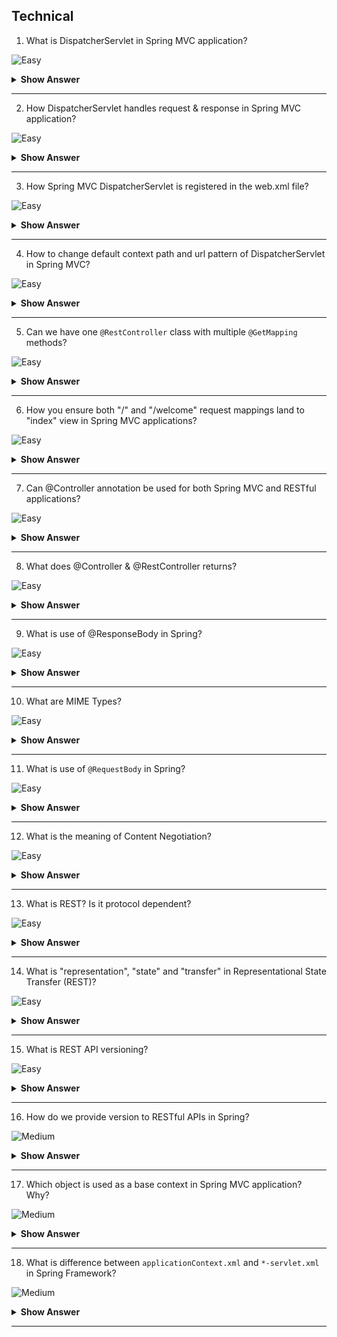 ## Technical

1. What is DispatcherServlet in Spring MVC application?

![Easy](https://github.com/revaturelabs/interviewquestions/blob/dev/ComplexityTags/simple%20(2).svg)

<details> <summary> <b> Show Answer </b> </summary>

<blockquote> 
    
- In the case of Spring MVC, DispatcherServlet is the front controller. 
- DispatcherServlet acts as an entry and exit point for any request received from client. 
</blockquote> 

</details>

---

2. How DispatcherServlet handles request & response in Spring MVC application?

![Easy](https://github.com/revaturelabs/interviewquestions/blob/dev/ComplexityTags/simple%20(2).svg)

<details> <summary> <b> Show Answer </b> </summary>

<blockquote> 
    
- Whenever a request comes it first goes to the DispatcherServlet where it then tries to identify its handler method (the methods defined in the specific controller to handle the requests) using  Handler mapping.
- Once the handler mapping returns the controller the DispatcherServlet knows the controller which can handle the request and goes there for further request processing.
- Once the controller returns view the DispatcherServlet goes to the view resolver to identify where the view is located.
- DispatcherServlet then grabs the view and returns it back as final response.
</blockquote> 

</details>

---

3. How Spring MVC DispatcherServlet is registered in the web.xml file?

![Easy](https://github.com/revaturelabs/interviewquestions/blob/dev/ComplexityTags/simple%20(2).svg)

<details> <summary> <b> Show Answer </b> </summary>

<blockquote> 
    
- Since DispatcherServlet is one type of Servlet the web.xml file configuration is same as normal servlet.
- Additionally, as DispatcherServlet is our front controller we need to ensure that all the incoming requests should be routed to it using "/" url pattern.
```xml
<servlet>
    <servlet-name>dispatcher</servlet-name>
    <servlet-class>
        org.springframework.web.servlet.DispatcherServlet
    </servlet-class>
</servlet>
<servlet-mapping>
    <servlet-name>dispatcher</servlet-name>
    <url-pattern>/</url-pattern>
</servlet-mapping>
```
- If we are using `spring-boot-starter-web` starter, DispatcherServlet is auto configured to the URL pattern "/". So, we don't need to do any additional configuration in the web.xml file. 
</blockquote> 

</details>

---
4. How to change default context path and url pattern of DispatcherServlet in Spring MVC?

![Easy](https://github.com/revaturelabs/interviewquestions/blob/dev/ComplexityTags/simple%20(2).svg)

<details> <summary> <b> Show Answer </b> </summary>

<blockquote> 
    
- It's very simple, we need to change two properties inside application.properties file.
```
server.servlet.context-path=/admin
spring.mvc.servlet.path=/v2
```
- With above customizations, DispatcherServlet is configured to handle the URL pattern /v2 and the root contextPath will be /admin. 
- Thus, DispatcherServlet listens at http://localhost:8080/admin/v2/.
</blockquote> 

</details>

---

5. Can we have one `@RestController` class with multiple `@GetMapping` methods?

![Easy](https://github.com/revaturelabs/interviewquestions/blob/dev/ComplexityTags/simple%20(2).svg)

<details> <summary> <b> Show Answer </b> </summary>

<blockquote> 
    
- Yes, we can have one `@RestController` class with multiple `@GetMapping` methods.
- Defining not only Get but any HTTP method compliant mappings purely depend on the context of application and its use cases.
- Below three GetMappings can be defined inside one UserRestController.
```java
@RestController
public class UserRestController{
    @GetMapping(path="/users/")
    public ResponseEntity<UserInfoDTO> getUserByUsername(@RequestParam String username) {
    }
    // GET user details by username: <protocol>://<hostUrl>/users?username=<username>

    @GetMapping(path="/users")
    public ResponseEntity<List<UserInfoDTO>> getAllUsers() {
    }
    // GET all user details: <protocol>://<hostUrl>/users

    @GetMapping(path="/users/{id}")
    public ResponseEntity<UserInfoDTO> getUserById(@PathVariable Long id)
    // GET user details for specific userid: <protocol>://<hostUrl>/users/<userid>
}
```
</blockquote> 

</details>

---
6. How you ensure both "/" and "/welcome" request mappings land to "index" view in Spring MVC applications?

![Easy](https://github.com/revaturelabs/interviewquestions/blob/dev/ComplexityTags/simple%20(2).svg)

<details> <summary> <b> Show Answer </b> </summary>

<blockquote> 
    
- `@RequestMapping` annotation in Spring MVC has a String[] value parameter, so we can specify multiple values like below to return index view from controller class as below:
```java
@RequestMapping(value={"/", "welcome"})
public String homePage(){
  return "index";
}
```
</blockquote> 

</details>

---
7. Can @Controller annotation be used for both Spring MVC and RESTful applications?

![Easy](https://github.com/revaturelabs/interviewquestions/blob/dev/ComplexityTags/simple%20(2).svg)

<details> <summary> <b> Show Answer </b> </summary>

<blockquote> 
    
- Yes, @RestController is a convenience annotation that does nothing more than adding the @Controller and @ResponseBody annotations.
- Hence the following two controller definitions are same:

```java
@Controller
@ResponseBody
public class RestControllerA { 

}

@RestController
public class RestControllerB { 

} 
```
</blockquote> 

</details>

---
8. What does @Controller & @RestController returns?

![Easy](https://github.com/revaturelabs/interviewquestions/blob/dev/ComplexityTags/simple%20(2).svg)

<details> <summary> <b> Show Answer </b> </summary>

<blockquote> 
    
- @Controller return a view in Spring MVC application.
- @RestController returns an object as response instead of view.
</blockquote> 

</details>

---
9. What is use of @ResponseBody in Spring?

![Easy](https://github.com/revaturelabs/interviewquestions/blob/dev/ComplexityTags/simple%20(2).svg)

<details> <summary> <b> Show Answer </b> </summary>

<blockquote> 
    
- @ResponseBody is a Spring annotation which binds a method return value to the web response body. 
- It is not interpreted as a view name. 
- It uses `org.springframework.http.converter Interface HttpMessageConverter<T>` to convert the return value to HTTP response body, based on the content-type in the request HTTP header.
</blockquote> 

</details>

---
10. What are MIME Types?

![Easy](https://github.com/revaturelabs/interviewquestions/blob/dev/ComplexityTags/simple%20(2).svg)

<details> <summary> <b> Show Answer </b> </summary>

<blockquote> 
    
- MIME stands for Multi-purpose Internet Mail Extensions. 
- MIME types form a standard way of classifying file types on the Internet. 
- Internet programs such as Web servers and browsers all have a list of MIME types, so that they can transfer files of the same type in the same way, no matter what operating system they are working in.
- A MIME type has two parts: a `type` and a `subtype`. They are separated by a slash (`/`) i.e., `type/subtype`. 
- For example, the MIME type for Microsoft Word files is application and the subtype is msword. Together, the complete MIME type is application/msword.
- The entire list of MIME types is available under Internet Assigned Numbers Authority (IANA) website- https://www.iana.org/assignments/media-types/media-types.xhtml
- The MIME types & extensions can be found under-https://developer.mozilla.org/en-US/docs/Web/HTTP/Basics_of_HTTP/MIME_types/Common_types 
</blockquote> 

</details>

---
11. What is use of `@RequestBody` in Spring?

![Easy](https://github.com/revaturelabs/interviewquestions/blob/dev/ComplexityTags/simple%20(2).svg)

<details> <summary> <b> Show Answer </b> </summary>

<blockquote> 
    
- `@RequestBody` annotation binds request body to method parameters. 
- We use the `@RequestBody` annotation to have the request body read and deserialized into an Object through an `HttpMessageConverter`. 
- Additionally, automatic validations can be applied by annotating the argument with @Valid annotation.
</blockquote> 

</details>

---
12. What is the meaning of Content Negotiation?

![Easy](https://github.com/revaturelabs/interviewquestions/blob/dev/ComplexityTags/simple%20(2).svg)

<details> <summary> <b> Show Answer </b> </summary>

<blockquote> 
    
- Content negotiation is the process of selecting one of multiple possible representations to return to a client, based on client or server preferences.
- When a consumer sends a request, it can specify two HTTP Headers related to Content Negotiation `Accept` and `Content-Type`.
- `Content-Type` indicates the content type of the body of the request.
- `Accept` indicates the expected content type of the response.
</blockquote> 

</details>

---
13. What is REST? Is it protocol dependent?

![Easy](https://github.com/revaturelabs/interviewquestions/blob/dev/ComplexityTags/simple%20(2).svg)

<details> <summary> <b> Show Answer </b> </summary>

<blockquote> 
    
- REST is about resource state manipulation through their representations on the top of stateless communication between client and server. 
- It's a protocol independent architectural style but, in practice, it's commonly implemented on the top of the HTTP protocol.
</blockquote> 

</details>

---
14. What is "representation", "state" and "transfer" in Representational State Transfer (REST)?

![Easy](https://github.com/revaturelabs/interviewquestions/blob/dev/ComplexityTags/simple%20(2).svg)

<details> <summary> <b> Show Answer </b> </summary>

<blockquote> 

- To understand REST lets first understand-    
  - What is a `resource`- 
    - The key abstraction of information in REST is a resource. 
    - There is no restriction on what a resource can be. 
    - Any information that can be named can be a resource: a document or image, a temporal service (e.g., "today's weather in Los Angeles"), a collection of other resources, a non-virtual object (e.g., a person), and so on.
  - What is a `representation`-
    - A JSON document can be used to represent the state of a particular resource. A resource can have many representations, such as JSON and/or XML documents, and the client can use content negotiation to request different representations of the same resource.
  - What is a `state transfer`-
    - The state of a given resource can be retrieved and manipulated using representations.
</blockquote> 

</details>

---
15. What is REST API versioning? 

![Easy](https://github.com/revaturelabs/interviewquestions/blob/dev/ComplexityTags/simple%20(2).svg)

<details> <summary> <b> Show Answer </b> </summary>

<blockquote> 
    
- API versioning is the process of transparently managing changes to your API.
- Versioning aims at effective communication around changes to API, so consumers/subscribers know what to expect from it. 
</blockquote> 

</details>

---
16. How do we provide version to RESTful APIs in Spring?

![Medium](https://github.com/revaturelabs/interviewquestions/blob/dev/ComplexityTags/Medium%20(2).svg)

<details> <summary> <b> Show Answer </b> </summary>

<blockquote> 
    
- APIs only need to be up-versioned when a breaking change is made. Breaking changes include:
  - Change in the format of the response data for one or more calls
  - Change in the request or response type (i.e., changing an integer to a float)
  - Removing any part of the API.
- There are multiple ways to version RESTful API-
  - One controller class with multiple methods having separate versions for mapping URLs.
  - One controller class with one method having separate versions number passed as path variables.
  - One controller class with one method having separate versions number passed as custom request header.
  - Multiple controller classes marked with version name with their own method names. 
- Breaking changes should always result in a change to the major version number for an API or content response type.
- Non-breaking changes, such as adding new endpoints or new response parameters, do not require a change to the major version number.
- Example of using two controller classes serving to different version-
```java
@RestController
@RequestMapping("/api/v1")
public class ControllerV1 {
  //...
}

@RestController
@RequestMapping("/api/v2")
public class ControllerV2 {
  //...
}
```
</blockquote> 

</details>

---
17. Which object is used as a base context in Spring MVC application? Why?

![Medium](https://github.com/revaturelabs/interviewquestions/blob/dev/ComplexityTags/Medium%20(2).svg)

<details> <summary> <b> Show Answer </b> </summary>

<blockquote> 
    
- `WebApplicationContext` object is used as the base object in Spring MVC application.
- WebApplictionContext basically is extension of ApplicationContext `public interface WebApplicationContext extends ApplicationContext`.
- WebApplicationContext is a web-aware ApplicationContext i.e., it has Servlet Context information. 
- In one web application, there can be multiple WebApplicationContext. 
- In one web application, there can be multiple DispatcherServlet, one for handling request and returns view whereas another which handle REST request & responses. 
- Each DispatcherServlet is associated with a single WebApplicationContext. 
- The WebApplicationContext configuration file `*-servlet.xml` is specific to the DispatcherServlet and a web application can have more than one DispatcherServlet configured to handle the requests and each DispatcherServlet would have a separate `*-servlet.xml` file to configure.
</blockquote> 

</details>

---
18. What is difference between `applicationContext.xml` and `*-servlet.xml` in Spring Framework?

![Medium](https://github.com/revaturelabs/interviewquestions/blob/dev/ComplexityTags/Medium%20(2).svg)

<details> <summary> <b> Show Answer </b> </summary>

<blockquote> 
    
- `applicationContext.xml` defines the beans that are shared among all the servlets. 
- If our application has more than one servlet, then defining the common resources in the `applicationContext.xml` would make more sense.
- `*-servlet.xml` defines the beans that are related only to specific DispatcherServlet. 
- All our Spring MVC controllers are defined in this file.
- There is nothing wrong in defining all the beans in the `*-servlet.xml` if we are running only one DispatcherServlet in our web application.
</blockquote> 

</details>

---
